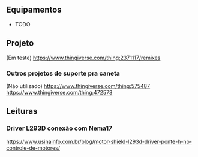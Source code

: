 ## Equipamentos
- TODO


## Projeto

(Em teste)
https://www.thingiverse.com/thing:2371117/remixes

### Outros projetos de suporte pra caneta

(Não utilizado)
https://www.thingiverse.com/thing:575487
https://www.thingiverse.com/thing:472573


## Leituras

### Driver L293D conexão com Nema17
https://www.usinainfo.com.br/blog/motor-shield-l293d-driver-ponte-h-no-controle-de-motores/